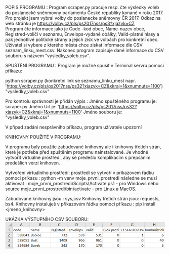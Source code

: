 POPIS PROGRAMU :
Program scraper.py pracuje resp. čte výsledky voleb do poslanecké sněnmovny parlamentu České republiky konané v roku 2017.
Pro projekt jsem vybral volby do poslanecke sněmovny ČR 2017.
Odkaz na web stránku je https://volby.cz/pls/ps2017nss/ps3?xjazyk=CZ  
Program čte informace jako je Code -kod obec, Name-nazev obce, Registred-voliči v seznamu, Envelops-vydané obálky, Valid-platné hlasy a pak jednotlivé politické strany a jejích zisk ve volbách pro konkretní obec.
Užívatel si vybere z kterého města chce ziskat informace dle CSV seznam_linku_mest.csv.
Nakonec program zapisuje dané informace do CSV souboru s názvem "vysledky_voleb.csv".

SPUŠTĚNÍ PROGRAMU :
Program je možné spusit v Terminal servru pomoci příkazu:

python scraper.py (konkretni link se seznamu_linku_mest napr. 'https://volby.cz/pls/ps2017nss/ps32?xjazyk=CZ&xkraj=1&xnumnuts=1100') "vysledky_voleb.csv"

Pro kontrolu správnosti je přidán výpis :
Jméno spuštěného programu je: scraper.py
Jméno Url je: 'https://volby.cz/pls/ps2017nss/ps32?xjazyk=CZ&xkraj=1&xnumnuts=1100'
Jméno souboru je: "vysledky_voleb.csv"

V případ zadáni nesprávniho příkazu, program užívatele upozorní

KNIHOVNY POUŽITÉ V PROGRAMU:

V programu byly použite zabudované knihovny ale i knihovny třetích strán, které je potřeba před spuštěním programu nainstalované. Je vhodné vytvořit virtuálne prostředí, aby se predešlo komplikacím s prepsánim predešlích verzí knihoven.

Vytvoření virtuálniho prostředí:
prostředí se vytvoří v príkazovem řádku pomoci príkazu : python -m venv moje_prvni_prostredi
následne se musí aktivovat : moje_prvni_prostredi\Scripts\Activate.ps1 - pro Windows nebo
source moje_prvni_prostredi/bin/activate - pro Linux a MacOS.

Zabudované knihovny jsou : sys,csv
Knihovny třetích strán jsou: requests, bs4. Knihovny instaluješ v přikazovém řádku pomoci příkazu : pip install <jmeno_knihovny>

UKÁZKA VÝSTUPNÍHO CSV SOUBORU:
![ctrl + klick na odkaz](image-1.png)
